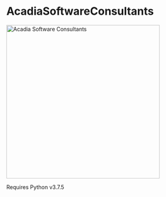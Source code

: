# AcadiaSoftwareConsultants

<img src="https://i.imgur.com/qWjwcnL.png" alt="Acadia Software Consultants" width="400" height="400">

Requires Python v3.7.5